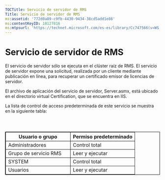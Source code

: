 ```yaml
---
TOCTitle: Servicio de servidor de RMS
Title: Servicio de servidor de RMS
ms:assetid: '772d0a89-c9fb-4430-9434-38cd5add1e86'
ms:contentKeyID: 18127816
ms:mtpsurl: 'https://technet.microsoft.com/es-es/library/Cc747566(v=WS.10)'
---
```


Servicio de servidor de RMS
===========================

El servicio de servidor sólo se ejecuta en el clúster raíz de RMS. El servicio de servidor expone una solicitud, realizada por un cliente mediante publicación en línea, para recuperar un certificado emisor de licencias de servidor.

El archivo de aplicación del servicio de servidor, Server.asmx, está ubicado en el directorio virtual Certification, que se encuentra en IIS.

La lista de control de acceso predeterminada de este servicio se muestra en la siguiente tabla:

###  

 
<table style="border:1px solid black;">
<colgroup>
<col width="50%" />
<col width="50%" />
</colgroup>
<thead>
<tr class="header">
<th style="border:1px solid black;" >Usuario o grupo</th>
<th style="border:1px solid black;" >Permiso predeterminado</th>
</tr>
</thead>
<tbody>
<tr class="odd">
<td style="border:1px solid black;">Administradores</td>
<td style="border:1px solid black;">Control total</td>
</tr>
<tr class="even">
<td style="border:1px solid black;">Grupo de servicio RMS</td>
<td style="border:1px solid black;">Leer y ejecutar</td>
</tr>
<tr class="odd">
<td style="border:1px solid black;">SYSTEM</td>
<td style="border:1px solid black;">Control total</td>
</tr>
<tr class="even">
<td style="border:1px solid black;">Usuarios</td>
<td style="border:1px solid black;">Leer y ejecutar</td>
</tr>
</tbody>
</table>
